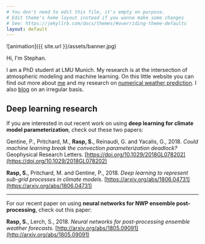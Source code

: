 ```yaml
---
# You don't need to edit this file, it's empty on purpose.
# Edit theme's home layout instead if you wanna make some changes
# See: https://jekyllrb.com/docs/themes/#overriding-theme-defaults
layout: default
---
```


![animation]({{ site.url }}/assets/banner.jpg)  

Hi, I'm Stephan. 

I am a PhD student at LMU Munich. My research is at the intersection of atmospheric modeling and machine learning. On this little website you can find out more about [me](https://raspstephan.github.io/cv/) and my research on [numerical weather prediction](https://raspstephan.github.io/weather_research/). I also [blog](https://raspstephan.github.io/blog/) on an irregular basis.

## Deep learning research

If you are interested in out recent work on using **deep learning for climate model parameterization**, check out these two papers:


Gentine, P., Pritchard, M., **Rasp, S.**, Reinaudi, G. and Yacalis, G., 2018. *Could machine learning break the convection parameterization deadlock?* Geophysical Research Letters. [https://doi.org/10.1029/2018GL078202](https://doi.org/10.1029/2018GL078202)


**Rasp, S.**, Pritchard, M. and Gentine, P., 2018. *Deep learning to represent sub-grid processes in climate models*. [https://arxiv.org/abs/1806.04731](https://arxiv.org/abs/1806.04731)

---

For our recent paper on using **neural networks for NWP ensemble post-processing**, check out this paper:

**Rasp, S.**, Lerch, S., 2018. *Neural networks for post-processing ensemble weather forecasts.* [http://arxiv.org/abs/1805.09091](http://arxiv.org/abs/1805.09091)


